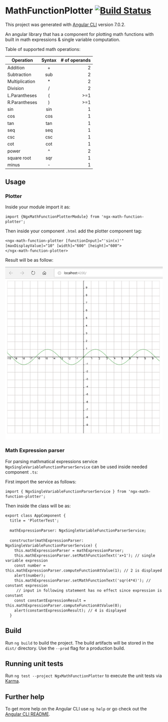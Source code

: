 # MathFunctionPlotter [![Build Status](https://travis-ci.com/AliEzzatOdeh/MathFunctionPlotter.svg?branch=master)](https://travis-ci.com/AliEzzatOdeh/MathFunctionPlotter)

This project was generated with [Angular CLI](https://github.com/angular/angular-cli) version 7.0.2.

An angular library that has a component for plotting math functions with built in math expressions & single variable computation.

Table of supported math operations:

| Operation      | Syntax        | # of operands   |
| -------------  |:-------------:| ---------------:|
| Addition       |     +         |       2         |
| Subtraction    |     sub       |       2         |
| Multiplication |     *         |       2         |
| Division       |     /         |       2         |
| L.Parantheses  |     (         |       >=1       |
| R.Parantheses  |     )         |       >=1       |
| sin            |     sin       |       1         |
| cos            |     cos       |       1         |
| tan            |     tan       |       1         |
| seq            |     seq       |       1         |
| csc            |     csc       |       1         |
| cot            |     cot       |       1         |
| power          |     ^         |       2         |
| square root    |     sqr       |       1         |
| minus          |     -         |       1         |

## Usage

### Plotter

Inside your module import it as:

```
import {NgxMathFunctionPlotterModule} from 'ngx-math-function-plotter';
```
Then inside your component `.html` add the plotter component tag:

```
<ngx-math-function-plotter [functionInput]="'sin(x)'" [maxDisplayValue]="10" [width]="600" [height]="600">
</ngx-math-function-plotter>
```

Result will be as follow:

![image not found](/projects/ngx-math-function-plotter/plotterSampleResult.PNG)

### Math Expression parser

For parsing mathmatical expressions service `NgxSingleVariableFunctionParserService` can be used inside needed component `.ts`:

First import the service as follows:

```
import { NgxSingleVariableFunctionParserService } from 'ngx-math-function-plotter';
```
Then inside the class will be as:

```
export class AppComponent {
  title = 'PlotterTest';

  mathExpressionParser: NgxSingleVariableFunctionParserService;

  constructor(mathExpressionParser: NgxSingleVariableFunctionParserService) {
    this.mathExpressionParser = mathExpressionParser;
    this.mathExpressionParser.setMathFunctionText('x+1'); // single variable expression
    const number = this.mathExpressionParser.computeFunctionAtValue(1); // 2 is displayed
    alert(number);
    this.mathExpressionParser.setMathFunctionText('sqr(4*4)'); // constant expression
     // input in following statement has no effect since expression is constant
    const constantExpressionResult = this.mathExpressionParser.computeFunctionAtValue(0);
    alert(constantExpressionResult); // 4 is displayed
  }
```


## Build

Run `ng build` to build the project. The build artifacts will be stored in the `dist/` directory. Use the `--prod` flag for a production build.

## Running unit tests

Run `ng test --project NgxMathFunctionPlotter` to execute the unit tests via [Karma](https://karma-runner.github.io).


## Further help

To get more help on the Angular CLI use `ng help` or go check out the [Angular CLI README](https://github.com/angular/angular-cli/blob/master/README.md).
